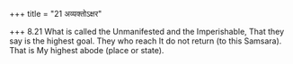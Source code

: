 +++
title = "21 अव्यक्तोऽक्षर"

+++
8.21 What is called the Unmanifested and the Imperishable, That they say
is the highest goal. They who reach It do not return (to this Samsara).
That is My highest abode (place or state).
